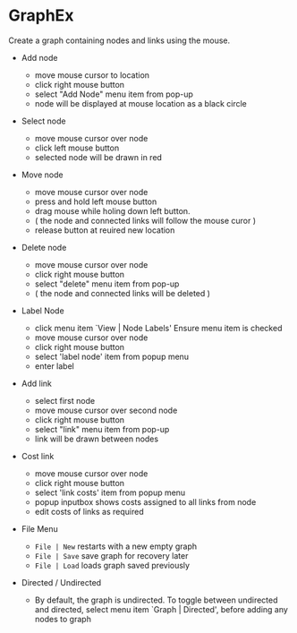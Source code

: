 # GraphEx

Create a graph containing nodes and links using the mouse.

- Add node
    - move mouse cursor to location
    - click right mouse button
    - select "Add Node" menu item from pop-up
    - node will be displayed at mouse location as a black circle
    
- Select node
     - move mouse cursor over node
     - click left mouse button
     - selected node will be drawn in red
     
 - Move node
     - move mouse cursor over node
     - press and hold left mouse button
     - drag mouse while holing down left button. 
     - ( the node  and connected links will follow the mouse curor )
     - release button at reuired new location
     
- Delete node
     - move mouse cursor over node
     - click right mouse button
     - select "delete" menu item from pop-up
     - ( the node  and connected links will be deleted )

- Label Node
    - click menu item `View | Node Labels' Ensure menu item is checked
    - move mouse cursor over node
    - click right mouse button
    - select 'label node' item from popup menu
    - enter label

 - Add link
     - select first node
     - move mouse cursor over second node
     - click right mouse button
     - select "link" menu item from pop-up
     - link will be drawn between nodes
 
 - Cost link
    - move mouse cursor over node
    - click right mouse button
    - select 'link costs' item from popup menu
    - popup inputbox shows costs assigned to all links from node
    - edit costs of links as required

- File Menu
    - `File | New` restarts with a new empty graph
    - `File | Save` save graph for recovery later
    - `File | Load` loads graph saved previously

- Directed / Undirected
    - By default, the graph is undirected.  To toggle between undirected and directed, select menu item `Graph | Directed', before adding any nodes to graph
